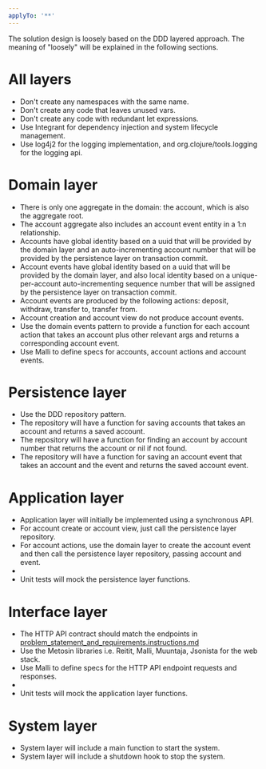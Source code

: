 ```yaml
---
applyTo: '**'
---
```


The solution design is loosely based on the DDD layered approach. The meaning of "loosely" will be explained in the following sections.

# All layers
- Don't create any namespaces with the same name.
- Don't create any code that leaves unused vars.
- Don't create any code with redundant let expressions.
- Use Integrant for dependency injection and system lifecycle management.
- Use log4j2 for the logging implementation, and org.clojure/tools.logging for the logging api.

# Domain layer
- There is only one aggregate in the domain: the account, which is also the aggregate root.
- The account aggregate also includes an account event entity in a 1:n relationship.
- Accounts have global identity based on a uuid that will be provided by the domain layer and an auto-incrementing account number that will be provided by the persistence layer on transaction commit.
- Account events have global identity based on a uuid that will be provided by the domain layer, and also local identity based on a unique-per-account auto-incrementing sequence number that will be assigned by the persistence layer on transaction commit.
- Account events are produced by the following actions: deposit, withdraw, transfer to, transfer from.
- Account creation and account view do not produce account events.
- Use the domain events pattern to provide a function for each account action that takes an account plus other relevant args and returns a corresponding account event.
- Use Malli to define specs for accounts, account actions and account events.

# Persistence layer
- Use the DDD repository pattern.
- The repository will have a function for saving accounts that takes an account and returns a saved account.
- The repository will have a function for finding an account by account number that returns the account or nil if not found.
- The repository will have a function for saving an account event that takes an account and the event and returns the saved account event.

# Application layer
- Application layer will initially be implemented using a synchronous API.
- For account create or account view, just call the persistence layer repository.
- For account actions, use the domain layer to create the account event and then call the persistence layer repository, passing account and event.
- 
- Unit tests will mock the persistence layer functions.

# Interface layer
- The HTTP API contract should match the endpoints in [problem_statement_and_requirements.instructions.md](problem_statement_and_requirements.instructions.md)
- Use the Metosin libraries i.e. Reitit, Malli, Muuntaja, Jsonista for the web stack.
- Use Malli to define specs for the HTTP API endpoint requests and responses.
- 
- Unit tests will mock the application layer functions.

# System layer
- System layer will include a main function to start the system.
- System layer will include a shutdown hook to stop the system.